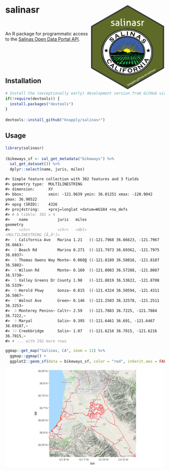 
<!-- README.Rmd generates README.md. -->
salinasr <img src="man/figures/logo.png" align="right" height="270px" width="234px" />
======================================================================================

<br>

An R package for programmatic access to the [Salinas Open Data Portal API](https://cityofsalinas.opendatasoft.com).

<br><br><br><br>

Installation
------------

``` r
# Install the (exceptionally early) development version from GitHub via {devtools}
if(!require(devtools)) {
  install.packages("devtools")
}

devtools::install_github("knapply/salinasr")
```

Usage
-----

``` r
library(salinasr)

(bikeways_sf <- sal_get_metadata("bikeways") %>%
  sal_get_dataset()) %>% 
  dplyr::select(name, juris, miles)
```

<pre class="r-output"><code>#&gt; Simple feature collection with 302 features and 3 fields
#&gt; geometry type:  MULTILINESTRING
#&gt; dimension:      XY
#&gt; bbox:           xmin: -121.9639 ymin: 36.01251 xmax: -120.9042 ymax: 36.90522
#&gt; epsg (SRID):    4326
#&gt; proj4string:    +proj=longlat +datum=WGS84 +no_defs
#&gt; <span style='color: #949494;'># A tibble: 302 x 4</span><span>
#&gt;    name             juris   miles                                 geometry
#&gt;    </span><span style='color: #949494;font-style: italic;'>&lt;chr&gt;</span><span>            </span><span style='color: #949494;font-style: italic;'>&lt;chr&gt;</span><span>   </span><span style='color: #949494;font-style: italic;'>&lt;dbl&gt;</span><span>                   </span><span style='color: #949494;font-style: italic;'>&lt;MULTILINESTRING [Ã‚Â°]&gt;</span><span>
#&gt; </span><span style='color: #BCBCBC;'> 1</span><span> California Ave   Marina 1.21   ((-121.7968 36.66623, -121.7967 36.6663~
#&gt; </span><span style='color: #BCBCBC;'> 2</span><span> Beach Rd         Marina 0.271  ((-121.7973 36.69362, -121.7975 36.6937~
#&gt; </span><span style='color: #BCBCBC;'> 3</span><span> Thomas Owens Way Monte~ 0.060</span><span style='text-decoration: underline;'>9</span><span> ((-121.8189 36.58016, -121.8187 36.5802~
#&gt; </span><span style='color: #BCBCBC;'> 4</span><span> Wilson Rd        Monte~ 0.160  ((-121.8083 36.57288, -121.8087 36.5730~
#&gt; </span><span style='color: #BCBCBC;'> 5</span><span> Valley Greens Dr County 1.98   ((-121.8819 36.53622, -121.8708 36.5339~
#&gt; </span><span style='color: #BCBCBC;'> 6</span><span> Herold Pkwy      Gonza~ 0.815  ((-121.4324 36.50594, -121.4311 36.5067~
#&gt; </span><span style='color: #BCBCBC;'> 7</span><span> Walnut Ave       Green~ 0.146  ((-121.2503 36.32578, -121.2511 36.3253~
#&gt; </span><span style='color: #BCBCBC;'> 8</span><span> Monterey Penins~ Caltr~ 2.59   ((-121.7883 36.7225, -121.7884 36.7222,~
#&gt; </span><span style='color: #BCBCBC;'> 9</span><span> Maryal           Salin~ 0.395  ((-121.6461 36.691, -121.6467 36.69187,~
#&gt; </span><span style='color: #BCBCBC;'>10</span><span> Creekbridge      Salin~ 1.07   ((-121.6216 36.7015, -121.6216 36.7015,~
#&gt; </span><span style='color: #949494;'># ... with 292 more rows</span><span>
</span></code></pre>
``` r
ggmap::get_map("Salinas, CA", zoom = 11) %>% 
  ggmap::ggmap() +
  ggplot2::geom_sf(data = bikeways_sf, color = "red", inherit.aes = FALSE)
```

![](man/figures/unnamed-chunk-4-1.png)
